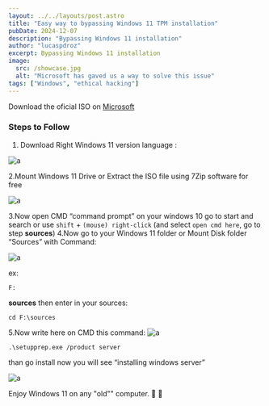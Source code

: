 ```yaml
---
layout: ../../layouts/post.astro
title: "Easy way to bypassing Windows 11 TPM installation"
pubDate: 2024-12-07
description: "Bypassing Windows 11 installation"
author: "lucaspdroz"
excerpt: Bypassing Windows 11 installation
image:
  src: /showcase.jpg
  alt: "Microsoft has gaved us a way to solve this issue"
tags: ["Windows", "ethical hacking"]
---
```


Download the oficial ISO on [Microsoft](https://www.microsoft.com/en-gb/software-download/windows11)

### Steps to Follow

1. Download Right Windows 11 version language :

![a](/wind11bypass/1.webp)

2.Mount Windows 11 Drive or Extract the ISO file using 7Zip software for free

![a](/wind11bypass/2.webp)

3.Now open CMD “command prompt” on your windows 10 go to start and search or use `shift` + `(mouse) right-click` (and select `open cmd here`, go to step **sources**)
4.Now go to your Windows 11 folder or Mount Disk folder  “Sources” with Command:

![a](/wind11bypass/3.webp)

ex:

```shell showLineNumbers
F:
```

**sources**
then enter in your sources:

```shell showLineNumbers
cd F:\sources
```

5.Now write here on CMD this command:
![a](/wind11bypass/5.webp)

```shell showLineNumbers
.\setupprep.exe /product server
```

than go install now you will see “installing windows server”

![a](/wind11bypass/6.webp)

Enjoy Windows 11 on any "old"" computer. 🤘 🦆
